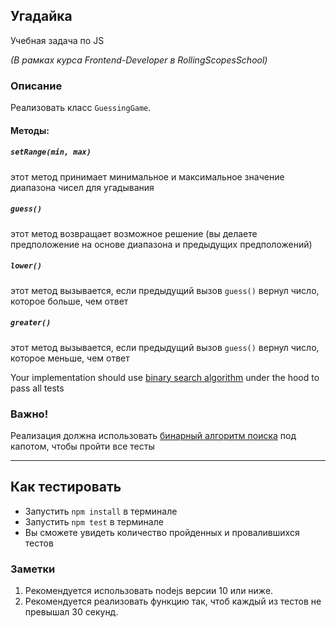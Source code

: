 ## Угадайка

Учебная задача по JS

*(В рамках курса Frontend-Developer в RollingScopesSchool)*

### Описание

Реализовать класс `GuessingGame`.

#### Методы:

##### `setRange(min, max)`
этот метод принимает минимальное и максимальное значение диапазона чисел для угадывания

##### `guess()`
этот метод возвращает возможное решение (вы делаете предположение на основе диапазона и предыдущих предположений)

##### `lower()`
этот метод вызывается, если предыдущий вызов `guess()` вернул число, которое больше, чем ответ

##### `greater()`
этот метод вызывается, если предыдущий вызов `guess()` вернул число, которое меньше, чем ответ

Your implementation should use [binary search algorithm](https://en.wikipedia.org/wiki/Binary_search_algorithm) under the hood to pass all tests

### Важно!
Реализация должна использовать [бинарный алгоритм поиска](https://en.wikipedia.org/wiki/Binary_search_algorithm) под капотом, чтобы пройти все тесты 

---

## Как тестировать

- Запустить `npm install` в терминале
- Запустить `npm test` в терминале
- Вы сможете увидеть количество пройденных и провалившихся тестов

### Заметки
1. Рекомендуется использовать nodejs версии 10 или ниже.
2. Рекомендуется реализовать функцию так, чтоб каждый из тестов не превышал 30 секунд.
